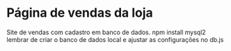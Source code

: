 # Página de vendas da loja

Site de vendas com cadastro em banco de dados.
npm install mysql2
lembrar de criar o banco de dados local e ajustar as configurações no db.js
